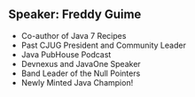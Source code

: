 ## Speaker: Freddy Guime

* Co-author of Java 7 Recipes
* Past CJUG President and Community Leader
* Java PubHouse Podcast
* Devnexus and JavaOne Speaker
* Band Leader of the Null Pointers
* Newly Minted Java Champion!

